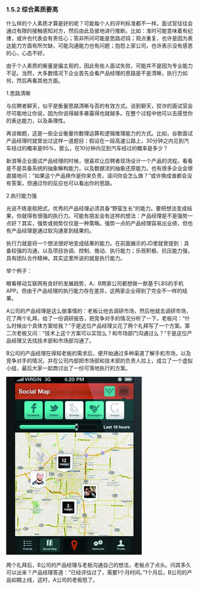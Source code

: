 ### 1.5.2 综合素质要高

什么样的个人素质才算是好的呢？可能每个人的评判标准都不一样。面试官往往会通过有限的接触感知对方，然后由此及彼地进行推断。比如：准时可能意味着有纪律，或许也代表会有责任心；答非所问可能是思路迟钝；观点重复，也许是因为表达能力方面有所欠缺，可能沟通能力也有问题；抱怨上家公司，也许表示没有感恩的心，心态不好。

由于个人素质的衡量是偏主观的，因此有些人面试失败，可能并不是因为专业能力不足。当然，大多数情况下企业首先会看产品经理的思路是不是清晰，执行力如何，然后再看其他方面。

1.思路清晰

与应聘者聊天，似乎是衡量思路清晰与否的有效方式。谈到聊天，狡诈的面试官会尽可能地让你说，因为你说得越多暴露得也就越多。在整个过程中他可以去感觉你的表达能力，以及条理性。

再谈做题，这是一些企业衡量你数理运算和逻辑推理能力的方式。比如，谷歌面试产品经理时就曾出过这样一道题目：假设在一段高速公路上，30分钟之内见到汽车经过的概率是95%，那么，在10分钟内见到汽车经过的概率是多少？

新浪等企业面试产品经理的时候，很喜欢让应聘者现场设计一个产品的流程。看看是不是具备系统的抽象解构能力，以及数据流的抽象还原能力。也有很多企业会很直接地问：“如果这个产品换作是你来负责，请问你会怎么做？”或许换成谁都会没有答案，但通过你的反应也可以看出你的思路。

2.执行能力强

光说不练是假把式，优秀的产品经理必须具备“野蛮生长”的能力。要把想法变成结果，你就得有很强的执行力。可能有朋友会有这样的想法：产品经理是不是强势一点好？其实，强势或弱势仅仅是一种策略。强势一点的产品经理容易出业绩，但也有产品经理是通过软沟通拿到结果的。

执行力就是将一个想法很好地变成结果的能力。在前面展示的JD里就曾提到：具备较强的沟通，以及项目协调、控制、推动、执行能力；乐观积极、抗压能力强，具有团队合作精神。其实这里所说的就是执行能力。

举个例子：

眼看移动互联网有良好的发展趋势，A、B两家公司都想做一款基于LBS的手机APP。但由于产品经理的执行能力存在差异，这两家企业得到了完全不一样的结果。

A公司的产品经理是这么做事情的：老板让他去调研市场，然后他就去调研市场，花了两个礼拜，给了一份调研报告，把竞争对手的情况分析了一下。老板问：“什么时候出个具体方案给我？”于是这位产品经理又花了两个礼拜写了一个方案。第二次老板又问：“技术上这个方案可以实现么？和市场部门沟通过么？”于是这位产品经理又去找技术部和市场部沟通了。

B公司的产品经理在得知老板的需求后，便开始通过多种渠道了解手机市场，以及竞争对手的情况，并在公司内部把市场部和技术部的负责人拉上，成立了一个虚拟小组，最后大家一起商讨出了一份可落地执行的方案。

![](images/image01916.jpeg)

两个礼拜后，B公司的产品经理与老板沟通自己的想法，老板点了点头。问其多久可以出来？产品经理答道：“已经评估过了，需要1个月时间。”1个月后，B公司的产品如期上线，这时，A公司的老板怒了。
